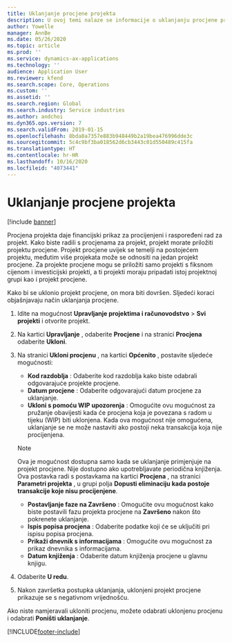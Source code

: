 ```yaml
---
title: Uklanjanje procjene projekta
description: U ovoj temi nalaze se informacije o uklanjanju procjene projekta nakon što se dovrši.
author: Yowelle
manager: AnnBe
ms.date: 05/26/2020
ms.topic: article
ms.prod: ''
ms.service: dynamics-ax-applications
ms.technology: ''
audience: Application User
ms.reviewer: kfend
ms.search.scope: Core, Operations
ms.custom: ''
ms.assetid: ''
ms.search.region: Global
ms.search.industry: Service industries
ms.author: andchoi
ms.dyn365.ops.version: 7
ms.search.validFrom: 2019-01-15
ms.openlocfilehash: 8bda8a7357e883b948449b2a19bea476996dde3c
ms.sourcegitcommit: 5c4c9bf3ba018562d6cb3443c01d550489c415fa
ms.translationtype: HT
ms.contentlocale: hr-HR
ms.lasthandoff: 10/16/2020
ms.locfileid: "4073441"
---
```

# <a name="eliminate-a-project-estimate"></a>Uklanjanje procjene projekta

[!include [banner](../includes/banner.md)]

Procjena projekta daje financijski prikaz za procijenjeni i raspoređeni rad za projekt. Kako biste radili s procjenama za projekt, projekt morate priložiti projektu procjene. Projekt procjene uvijek se temelji na postojećem projektu, međutim više projekata može se odnositi na jedan projekt procjene. Za projekte procjene mogu se priložiti samo projekti s fiksnom cijenom i investicijski projekti, a ti projekti moraju pripadati istoj projektnoj grupi kao i projekt procjene.

Kako bi se uklonio projekt procjene, on mora biti dovršen. Sljedeći koraci objašnjavaju način uklanjanja procjene.

1. Idite na mogućnost **Upravljanje projektima i računovodstvo** > **Svi projekti** i otvorite projekt. 
2. Na kartici **Upravljanje** , odaberite **Procjene** i na stranici **Procjena** odaberite **Ukloni**.
3. Na stranici **Ukloni procjenu** , na kartici **Općenito** , postavite sljedeće mogućnosti:

   - **Kod razdoblja** : Odaberite kod razdoblja kako biste odabrali odgovarajuće projekte procjene. 
   - **Datum procjene** : Odaberite odgovarajući datum procjene za uklanjanje.
   - **Ukloni s pomoću WIP upozorenja** : Omogućite ovu mogućnost za pružanje obavijesti kada će procjena koja je povezana s radom u tijeku (WIP) biti uklonjena. Kada ova mogućnost nije omogućena, uklanjanje se ne može nastaviti ako postoji neka transakcija koja nije procijenjena. 
   > [!NOTE]
   > Ova je mogućnost dostupna samo kada se uklanjanje primjenjuje na projekt procjene. Nije dostupno ako upotrebljavate periodična knjiženja. Ova postavka radi s postavkama na kartici **Procjena** , na stranici **Parametri projekta** , u grupi polja **Dopusti eliminaciju kada postoje transakcije koje nisu procijenjene**.
   - **Postavljanje faze na Završeno** : Omogućite ovu mogućnost kako biste postavili fazu projekta procjene na **Završeno** nakon što pokrenete uklanjanje.
   - **Ispis popisa procjena** : Odaberite podatke koji će se uključiti pri ispisu popisa procjena.
   - **Prikaži dnevnik s informacijama** : Omogućite ovu mogućnost za prikaz dnevnika s informacijama.
   - **Datum knjiženja** : Odaberite datum knjiženja procjene u glavnu knjigu.

4.  Odaberite **U redu**.
5. Nakon završetka postupka uklanjanja, uklonjeni projekt procjene prikazuje se s negativnom vrijednošću. 

Ako niste namjeravali ukloniti procjenu, možete odabrati uklonjenu procjenu i odabrati **Poništi uklanjanje**.   


[!INCLUDE[footer-include](../includes/footer-banner.md)]